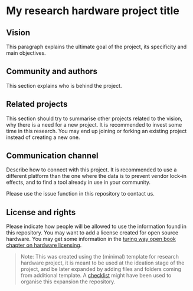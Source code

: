 # My research hardware project title

## Vision

This paragraph explains the ultimate goal of the project, its specificity and main objectives.

## Community and authors

This section explains who is behind the project.

## Related projects

This section should try to summarise other projects related to the vision, why there is a need for a new project. It is recommended to invest some time in this research. You may end up joining or forking an existing project instead of creating a new one.

## Communication channel

Describe how to connect with this project. It is recommended to use a different platform than the one where the data is to prevent vendor lock-in effects, and to find a tool already in use in your community. 

Please use the issue function in this repository to contact us.

## License and rights

Please indicate how people will be allowed to use the information found in this repository. You may want to add a license created for open source hardware. You may get some information in the [turing way open book chapter on hardware licensing](https://book.the-turing-way.org/reproducible-research/licensing/licensing-hardware). 




> Note: 
> This was created using the (minimal) template for research hardware project, it is meant to be used at the ideation stage of the project, and be later expanded by adding files and folders coming from additional template. A [checklist](checklist.md) might have been used to organise this expansion the repository.
